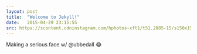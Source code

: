 ```yaml
---
layout: post
title:  "Welcome to Jekyll!"
date:   2015-04-29 23:15:55
src: https://scontent.cdninstagram.com/hphotos-xft1/t51.2885-15/s150x150/e15/11116738_447372542084485_664302616_n.jpg
---
```

Making a serious face w/ @ubbedall 😂